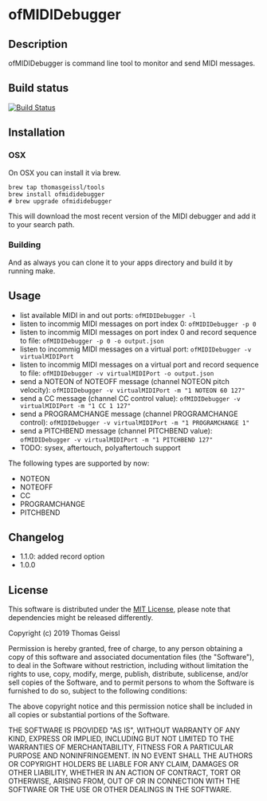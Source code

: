 # ofMIDIDebugger
## Description
ofMIDIDebugger is command line tool to monitor and send MIDI messages.

## Build status
[![Build Status](https://travis-ci.com/thomasgeissl/ofMIDIDebugger.svg?branch=master)](https://travis-ci.com/thomasgeissl/ofMIDIDebugger)

## Installation
### OSX
On OSX you can install it via brew.

```
brew tap thomasgeissl/tools
brew install ofmididebugger
# brew upgrade ofmididebugger
```
This will download the most recent version of the MIDI debugger and add it to your search path.

### Building
And as always you can clone it to your apps directory and build it by running make.

## Usage
* list available MIDI in and out ports: ` ofMIDIDebugger -l `
* listen to incommig MIDI messages on port index 0: `ofMIDIDebugger -p 0`
* listen to incommig MIDI messages on port index 0 and record sequence to file: `ofMIDIDebugger -p 0 -o output.json`
* listen to incommig MIDI messages on a virtual port: `ofMIDIDebugger -v virtualMIDIPort`
* listen to incommig MIDI messages on a virtual port and record sequence to file: `ofMIDIDebugger -v virtualMIDIPort -o output.json`
* send a NOTEON of NOTEOFF message (channel NOTEON pitch velocity): `ofMIDIDebugger -v virtualMIDIPort -m "1 NOTEON 60 127"`
* send a CC message (channel CC control value): `ofMIDIDebugger -v virtualMIDIPort -m "1 CC 1 127"`
* send a PROGRAMCHANGE message (channel PROGRAMCHANGE control): `ofMIDIDebugger -v virtualMIDIPort -m "1 PROGRAMCHANGE 1"`
* send a PITCHBEND message (channel PITCHBEND value): `ofMIDIDebugger -v virtualMIDIPort -m "1 PITCHBEND 127"`
* TODO: sysex, aftertouch, polyaftertouch support

The following types are supported by now:
* NOTEON
* NOTEOFF
* CC
* PROGRAMCHANGE
* PITCHBEND


## Changelog
* 1.1.0: added record option
* 1.0.0

## License
This software is distributed under the [MIT License](https://en.wikipedia.org/wiki/MIT_License), please note that dependencies might be released differently.

Copyright (c) 2019 Thomas Geissl

Permission is hereby granted, free of charge, to any person obtaining a copy of this software and associated documentation files (the "Software"), to deal in the Software without restriction, including without limitation the rights to use, copy, modify, merge, publish, distribute, sublicense, and/or sell copies of the Software, and to permit persons to whom the Software is furnished to do so, subject to the following conditions:

The above copyright notice and this permission notice shall be included in all copies or substantial portions of the Software.

THE SOFTWARE IS PROVIDED "AS IS", WITHOUT WARRANTY OF ANY KIND, EXPRESS OR IMPLIED, INCLUDING BUT NOT LIMITED TO THE WARRANTIES OF MERCHANTABILITY, FITNESS FOR A PARTICULAR PURPOSE AND NONINFRINGEMENT. IN NO EVENT SHALL THE AUTHORS OR COPYRIGHT HOLDERS BE LIABLE FOR ANY CLAIM, DAMAGES OR OTHER LIABILITY, WHETHER IN AN ACTION OF CONTRACT, TORT OR OTHERWISE, ARISING FROM, OUT OF OR IN CONNECTION WITH THE SOFTWARE OR THE USE OR OTHER DEALINGS IN THE SOFTWARE.
